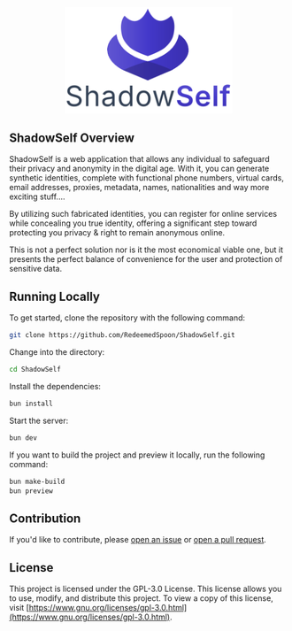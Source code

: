<p align="center">
<picture>
  <source media="(prefers-color-scheme: dark)" srcset="./Frontend//src/lib/images/logo.svg">
  <img alt="ShadowSelf" src="./Frontend/src/lib/images/light-logo.svg" width="60%">
</picture>
</p>

## ShadowSelf Overview

ShadowSelf is a web application that allows any individual to safeguard their privacy and anonymity in the digital age. With it, you can generate synthetic identities, complete with functional phone numbers, virtual cards, email addresses, proxies, metadata, names, nationalities and way more exciting stuff....

By utilizing such fabricated identities, you can register for online services while concealing you true identity, offering a significant step toward protecting you privacy & right to remain anonymous online.

This is not a perfect solution nor is it the most economical viable one, but it presents the perfect balance of convenience for the user and protection of sensitive data.

## Running Locally

To get started, clone the repository with the following command:

```bash
git clone https://github.com/RedeemedSpoon/ShadowSelf.git
```

Change into the directory:

```bash
cd ShadowSelf
```

Install the dependencies:

```bash
bun install
```

Start the server:

```bash
bun dev
```

If you want to build the project and preview it locally, run the following command:

```bash
bun make-build
bun preview
```

## Contribution

If you'd like to contribute, please [open an issue](https://github.com/RedeemedSpoon/ShadowSelf/issues) or [open a pull request](https://github.com/RedeemedSpoon/ShadowSelf/pulls).

## License

This project is licensed under the GPL-3.0 License. This license allows you to use, modify, and distribute this project. To view a copy of this license, visit [https://www.gnu.org/licenses/gpl-3.0.html](https://www.gnu.org/licenses/gpl-3.0.html).
